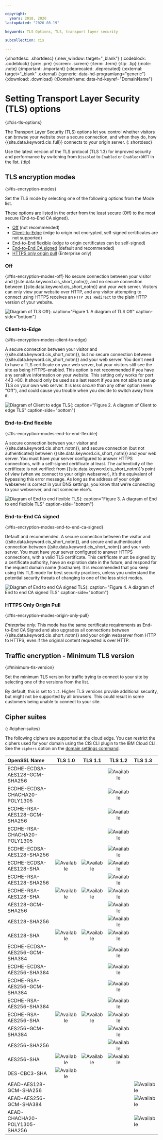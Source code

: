 ```yaml
---

copyright:
  years: 2018, 2020
lastupdated: "2020-08-19"

keywords: TLS Options, TLS, transport layer security

subcollection: cis

---
```


{:shortdesc: .shortdesc}
{:new_window: target="_blank"}
{:codeblock: .codeblock}
{:pre: .pre}
{:screen: .screen}
{:term: .term}
{:tip: .tip}
{:note: .note}
{:important: .important}
{:deprecated: .deprecated}
{:external: target="_blank" .external}
{:generic: data-hd-programlang="generic"}
{:download: .download}
{:DomainName: data-hd-keyref="DomainName"}

# Setting Transport Layer Security (TLS) options
{:#cis-tls-options}

The Transport Layer Security (TLS) options let you control whether visitors can browse your website over a secure connection, and when they do, how {{site.data.keyword.cis_full}} connects to your origin server.
{: shortdesc}

Use the latest version of the TLS protocol (TLS 1.3) for improved security and performance by switching from `Disabled` to `Enabled` or `Enabled+ORTT` in the list.
{:tip}

## TLS encryption modes
{:#tls-encryption-modes}

Set the TLS mode by selecting one of the following options from the Mode list.

These options are listed in the order from the least secure (Off) to the most secure (End-to-End CA signed).
 * [Off](#tls-encryption-modes-off) (not recommended)
 * [Client-to-Edge](#tls-encryption-modes-client-to-edge) (edge to origin not encrypted, self-signed certificates are not supported)
 * [End-to-End flexible](#tls-encryption-modes-end-to-end-flexible) (edge to origin certificates can be self-signed)
 * [End-to-End CA signed](#tls-encryption-modes-end-to-end-ca-signed) (default and recommended)
 * [HTTPS only origin pull](#tls-encryption-modes-origin-only-pull) (Enterprise only)

### Off
{:#tls-encryption-modes-off}
No secure connection between your visitor and {{site.data.keyword.cis_short_notm}}, and no secure connection between {{site.data.keyword.cis_short_notm}} and your web server. Visitors can only view your website over HTTP, and any visitor attempting to connect using HTTPS receives an `HTTP 301 Redirect` to the plain HTTP version of your website.

![Diagram of TLS Off](images/off.png "Diagram of TLS Off"){: caption="Figure 1. A diagram of TLS Off" caption-side="bottom"}

### Client-to-Edge
{:#tls-encryption-modes-client-to-edge}

A secure connection between your visitor and {{site.data.keyword.cis_short_notm}}, but no secure connection between {{site.data.keyword.cis_short_notm}} and your web server. You don't need to have a TLS certificate on your web server, but your visitors still see the site as being HTTPS-enabled. This option is not recommended if you have any sensitive information on your website. This setting only works for port 443->80. It should only be used as a last resort if you are not able to set up TLS on your own web server. It is _less secure_ than any other option (even "Off"), and could cause you trouble when you decide to switch away from it.

![Diagram of Client to edge TLS](images/client-to-edge.png "Diagram of Client to edge TLS"){: caption="Figure 2. A diagram of Client to edge TLS" caption-side="bottom"}

### End-to-End flexible
{:#tls-encryption-modes-end-to-end-flexible}

A secure connection between your visitor and {{site.data.keyword.cis_short_notm}}, and secure connection (but not authenticated) between {{site.data.keyword.cis_short_notm}} and your web server. You must have your server configured to answer HTTPS connections, with a self-signed certificate at least. The authenticity of the certificate is not verified: from {{site.data.keyword.cis_short_notm}}’s point of view (when we connect to your origin webserver), it’s the equivalent of bypassing this error message. As long as the address of your origin webserver is correct in your DNS settings, you know that we’re connecting to your webserver, and not someone else’s.

![Diagram of End to end flexible TLS](images/end-to-end-flexible.png "Diagram of End to end flexible TLS"){: caption="Figure 3. A diagram of End to end flexible TLS" caption-side="bottom"}

### End-to-End CA signed
{:#tls-encryption-modes-end-to-end-ca-signed}

Default and recommended. A secure connection between the visitor and {{site.data.keyword.cis_short_notm}}, and secure and authenticated connection between {{site.data.keyword.cis_short_notm}} and your web server. You must have your server configured to answer HTTPS connections, with a valid TLS certificate. This certificate must be signed by a certificate authority, have an expiration date in the future, and respond for the request domain name (hostname). It is recommended that you keep using this TLS mode for best security practices, unless you understand the potential security threats of changing to one of the less strict modes.

![Diagram of End to end CA signed TLS](images/end-to-end-ca-signed.png "Diagram of End to end CA signed TLS"){: caption="Figure 4. A diagram of End to end CA signed TLS" caption-side="bottom"}

### HTTPS Only Origin Pull
{:#tls-encryption-modes-origin-only-pull}

*Enterprise only.* This mode has the same certificate requirements as End-to-End CA Signed and also upgrades all connections between {{site.data.keyword.cis_short_notm}} and your origin webserver from HTTP to HTTPS, even if the original content requested is over HTTP.


## Traffic encryption - Minimum TLS version
{:#minimum-tls-version}

Set the minimum TLS version for traffic trying to connect to your site by selecting one of the versions from the list.

By default, this is set to `1.2`. Higher TLS versions provide additional security, but might not be supported by all browsers. This could result in some customers being unable to connect to your site.

## Cipher suites
{: #cipher-suites}

The following ciphers are supported at the cloud edge. You can restrict the ciphers used for your domain using the CIS CLI plugin to the IBM Cloud CLI. See the `ciphers` option on the [domain settings command](/docs/cis?topic=cis-cli-plugin-cis-cli#domain-settings).

|OpenSSL Name| 	TLS 1.0 |	TLS 1.1 |	TLS 1.2 |	TLS 1.3|
|:--------|:---:|:---:|:---:|:---|
|ECDHE-ECDSA-AES128-GCM-SHA256 |||![Available](../../icons/checkmark-icon.svg)||
|ECDHE-ECDSA-CHACHA20-POLY1305 |||![Available](../../icons/checkmark-icon.svg)||
|ECDHE-RSA-AES128-GCM-SHA256   |||![Available](../../icons/checkmark-icon.svg)||
|ECDHE-RSA-CHACHA20-POLY1305   |||![Available](../../icons/checkmark-icon.svg)||
|ECDHE-ECDSA-AES128-SHA256     |||![Available](../../icons/checkmark-icon.svg)||
|ECDHE-ECDSA-AES128-SHA        |![Available](../../icons/checkmark-icon.svg)|![Available](../../icons/checkmark-icon.svg)|	![Available](../../icons/checkmark-icon.svg)||
|ECDHE-RSA-AES128-SHA256       |||![Available](../../icons/checkmark-icon.svg) ||
|ECDHE-RSA-AES128-SHA          |![Available](../../icons/checkmark-icon.svg)|![Available](../../icons/checkmark-icon.svg)|	![Available](../../icons/checkmark-icon.svg)||
|AES128-GCM-SHA256             |||![Available](../../icons/checkmark-icon.svg)||
|AES128-SHA256                 |||![Available](../../icons/checkmark-icon.svg)||
|AES128-SHA 	                 |![Available](../../icons/checkmark-icon.svg)|![Available](../../icons/checkmark-icon.svg)|	![Available](../../icons/checkmark-icon.svg) ||
|ECDHE-ECDSA-AES256-GCM-SHA384 |||![Available](../../icons/checkmark-icon.svg)||
|ECDHE-ECDSA-AES256-SHA384     |||![Available](../../icons/checkmark-icon.svg)||
|ECDHE-RSA-AES256-GCM-SHA384   |||![Available](../../icons/checkmark-icon.svg)||
|ECDHE-RSA-AES256-SHA384       |||![Available](../../icons/checkmark-icon.svg)||
|ECDHE-RSA-AES256-SHA          |![Available](../../icons/checkmark-icon.svg)|![Available](../../icons/checkmark-icon.svg)|	![Available](../../icons/checkmark-icon.svg)||
|AES256-GCM-SHA384             |||![Available](../../icons/checkmark-icon.svg)||
|AES256-SHA256 	               |||![Available](../../icons/checkmark-icon.svg)||
|AES256-SHA 	                 |![Available](../../icons/checkmark-icon.svg)|![Available](../../icons/checkmark-icon.svg)|	![Available](../../icons/checkmark-icon.svg)||
|DES-CBC3-SHA                  |![Available](../../icons/checkmark-icon.svg)||||
|AEAD-AES128-GCM-SHA256        ||||![Available](../../icons/checkmark-icon.svg)|
|AEAD-AES256-GCM-SHA384        ||||![Available](../../icons/checkmark-icon.svg)|
|AEAD-CHACHA20-POLY1305-SHA256 ||||![Available](../../icons/checkmark-icon.svg)|
